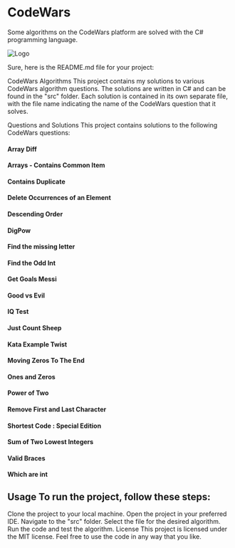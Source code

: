 
# CodeWars

Some algorithms on the CodeWars platform are solved with the C# programming language.

![Logo](https://i.ibb.co/nsXvCKz/6363e7db70db732290fa3db6-logo-256.png)

Sure, here is the README.md file for your project:

CodeWars Algorithms
This project contains my solutions to various CodeWars algorithm questions. The solutions are written in C# and can be found in the "src" folder. Each solution is contained in its own separate file, with the file name indicating the name of the CodeWars question that it solves.

Questions and Solutions
This project contains solutions to the following CodeWars questions:

#### Array Diff
#### Arrays - Contains Common Item
#### Contains Duplicate
#### Delete Occurrences of an Element
#### Descending Order
#### DigPow
#### Find the missing letter
#### Find the Odd Int
#### Get Goals Messi
#### Good vs Evil
#### IQ Test
#### Just Count Sheep
#### Kata Example Twist
#### Moving Zeros To The End
#### Ones and Zeros
#### Power of Two
#### Remove First and Last Character
#### Shortest Code : Special Edition
#### Sum of Two Lowest Integers
#### Valid Braces
#### Which are int
## Usage To run the project, follow these steps:

Clone the project to your local machine.
Open the project in your preferred IDE.
Navigate to the "src" folder.
Select the file for the desired algorithm.
Run the code and test the algorithm.
License
This project is licensed under the MIT license. Feel free to use the code in any way that you like.